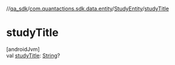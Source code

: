 //[qa_sdk](../../../index.md)/[com.quantactions.sdk.data.entity](../index.md)/[StudyEntity](index.md)/[studyTitle](study-title.md)

# studyTitle

[androidJvm]\
val [studyTitle](study-title.md): [String](https://kotlinlang.org/api/latest/jvm/stdlib/kotlin/-string/index.html)?
